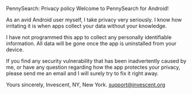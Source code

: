 PennySearch: Privacy policy Welcome to PennySearch for Android!

As an avid Android user myself, I take privacy very seriously. I know how irritating it is when apps collect your data without your knowledge.

I have not programmed this app to collect any personally identifiable information. All data will be gone once the app is uninstalled from your device.

If you find any security vulnerability that has been inadvertently caused by me, or have any question regarding how the app protectes your privacy, please send me an email and I will surely try to fix it right away.

Yours sincerely, Invescent, NY, New York. support@invescent.org
